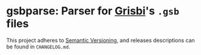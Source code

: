 # gsbparse: Parser for [Grisbi](https://github.com/grisbi/grisbi)'s `.gsb` files

This project adheres to [Semantic Versioning](https://semver.org/), and releases descriptions can be found in `CHANGELOG.md`.
